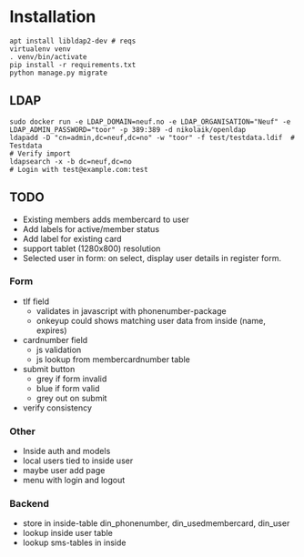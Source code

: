 # Installation
    apt install libldap2-dev # reqs
    virtualenv venv
    . venv/bin/activate
    pip install -r requirements.txt
    python manage.py migrate


## LDAP
    sudo docker run -e LDAP_DOMAIN=neuf.no -e LDAP_ORGANISATION="Neuf" -e LDAP_ADMIN_PASSWORD="toor" -p 389:389 -d nikolaik/openldap
    ldapadd -D "cn=admin,dc=neuf,dc=no" -w "toor" -f test/testdata.ldif  # Testdata
    # Verify import
    ldapsearch -x -b dc=neuf,dc=no
    # Login with test@example.com:test

## TODO
* Existing members adds membercard to user
* Add labels for active/member status
* Add label for existing card
* support tablet (1280x800) resolution
* Selected user in form: on select, display user details in register form.

### Form
* tlf field
    * validates in javascript with phonenumber-package
    * onkeyup could shows matching user data from inside (name, expires)
* cardnumber field
    * js validation
    * js lookup from membercardnumber table
* submit button
    * grey if form invalid
    * blue if form valid
    * grey out on submit
* verify consistency

### Other
* Inside auth and models
* local users tied to inside user
* maybe user add page
* menu with login and logout

### Backend
* store in inside-table din_phonenumber, din_usedmembercard, din_user
* lookup inside user table
* lookup sms-tables in inside

